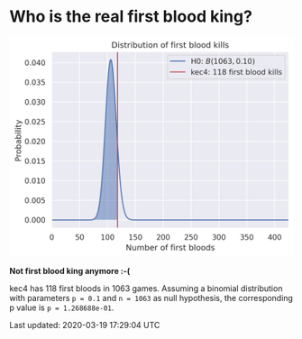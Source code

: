 Who is the real first blood king?
=================================


![First blood king](img/kec4.png)

**Not first blood king anymore :-(**

kec4 has 118 first bloods in 1063 games. Assuming a binomial distribution with parameters ``p = 0.1`` and ``n = 1063`` as null hypothesis, the corresponding p value is ``p = 1.268688e-01``.

Last updated: 2020-03-19 17:29:04 UTC

